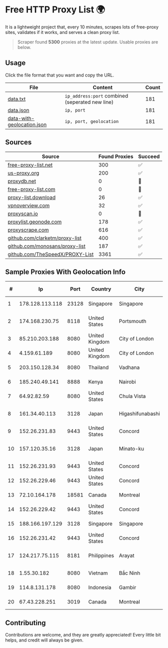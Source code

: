 
# Free HTTP Proxy List 🌍

It is a lightweight project that, every 10 minutes, scrapes lots of free-proxy sites, validates if it works, and serves a clean proxy list.


> Scraper found **5300** proxies at the latest update. Usable proxies are below.

## Usage

Click the file format that you want and copy the URL.


|File|Content|Count|
|----|-------|-----|
|[data.txt](https://raw.githubusercontent.com/themiralay/Proxy-List-World/master/data.txt)|`ip_address:port` combined (seperated new line)|181|
|[data.json](https://raw.githubusercontent.com/themiralay/Proxy-List-World/master/data.json)|`ip, port`|181|
|[data-with-geolocation.json](https://raw.githubusercontent.com/themiralay/Proxy-List-World/master/data-with-geolocation.json)|`ip, port, geolocation`|181|

## Sources

|Source|Found Proxies|Succeed|
|------|-------------|-------|
|[free-proxy-list.net](https://free-proxy-list.net)|300|✅|
|[us-proxy.org](https://www.us-proxy.org)|200|✅|
|[proxydb.net](http://proxydb.net)|0|🚫|
|[free-proxy-list.com](https://free-proxy-list.com/?page=&port=&type%5B%5D=http&type%5B%5D=https&up_time=0&search=Search)|0|🚫|
|[proxy-list.download](https://www.proxy-list.download/HTTP)|26|✅|
|[vpnoverview.com](https://vpnoverview.com/privacy/anonymous-browsing/free-proxy-servers)|32|✅|
|[proxyscan.io](https://www.proxyscan.io)|0|🚫|
|[proxylist.geonode.com](https://proxylist.geonode.com/api/proxy-list?limit=300&page=1&sort_by=lastChecked&sort_type=desc&protocols=http,https)|178|✅|
|[proxyscrape.com](https://api.proxyscrape.com/v2/?request=displayproxies&protocol=http&timeout=10000&country=all&ssl=all&anonymity=all)|616|✅|
|[github.com/clarketm/proxy-list](https://raw.githubusercontent.com/clarketm/proxy-list/master/proxy-list-raw.txt)|400|✅|
|[github.com/monosans/proxy-list](https://raw.githubusercontent.com/monosans/proxy-list/main/proxies/http.txt)|187|✅|
|[github.com/TheSpeedX/PROXY-List](https://raw.githubusercontent.com/TheSpeedX/PROXY-List/master/http.txt)|3361|✅|


## Sample Proxies With Geolocation Info

|#|Ip|Port|Country|City|Internet Service Provider|
|-|--|----|-------|----|-------------------------|
|1|178.128.113.118|23128|Singapore|Singapore|DigitalOcean, LLC|
|2|174.168.230.75|8118|United States|Portsmouth|Comcast Cable Communications, LLC|
|3|85.210.203.188|8080|United Kingdom|City of London|Microsoft Corporation|
|4|4.159.61.189|8080|United Kingdom|City of London|Microsoft Corporation|
|5|203.150.128.34|8080|Thailand|Vadhana|Internet Thailand Company Ltd|
|6|185.240.49.141|8888|Kenya|Nairobi|Servercore Africa Ltd|
|7|64.92.82.59|8080|United States|Chula Vista|Momentum Telecom, Inc.|
|8|161.34.40.113|3128|Japan|Higashifunabashi|NTT PC Communications, Inc.|
|9|152.26.231.83|9443|United States|Concord|MCNC|
|10|157.120.35.16|3128|Japan|Minato-ku|NTT PC Communications, Inc.|
|11|152.26.231.93|9443|United States|Concord|MCNC|
|12|152.26.229.46|9443|United States|Concord|MCNC|
|13|72.10.164.178|18581|Canada|Montreal|GloboTech Communications|
|14|152.26.229.42|9443|United States|Concord|MCNC|
|15|188.166.197.129|3128|Singapore|Singapore|DigitalOcean, LLC|
|16|152.26.231.42|9443|United States|Concord|MCNC|
|17|124.217.75.115|8181|Philippines|Arayat|Philippine Long Distance Telephone Co.|
|18|1.55.30.182|8080|Vietnam|Bắc Ninh|FPT Telecom Company|
|19|114.8.131.178|8080|Indonesia|Gambir|PT. INDOSAT Tbk|
|20|67.43.228.251|3019|Canada|Montreal|GloboTech Communications|



## Contributing

Contributions are welcome, and they are greatly appreciated! Every
little bit helps, and credit will always be given.

